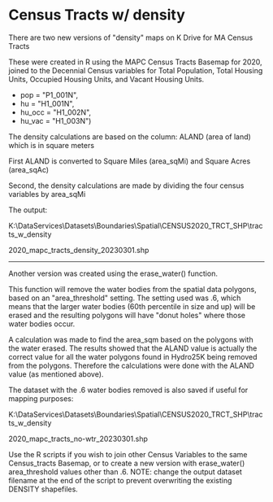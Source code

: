 # Census Tracts w/ density

There are two new versions of "density" maps on K Drive for MA Census Tracts

These were created in R using the MAPC Census Tracts Basemap for 2020, joined to the Decennial Census variables for Total Population, Total Housing Units, Occupied Housing Units, and Vacant Housing Units.

 - pop = "P1_001N", 
 - hu = "H1_001N", 
 - hu_occ = "H1_002N", 
 - hu_vac = "H1_003N")

The density calculations are based on the column:  ALAND (area of land) which is in square meters

First ALAND is converted to Square Miles (area_sqMi) and Square Acres (area_sqAc)

Second, the density calculations are made by dividing the four census variables by area_sqMi

The output:  

K:\DataServices\Datasets\Boundaries\Spatial\CENSUS2020_TRCT_SHP\tracts_w_density

2020_mapc_tracts_density_20230301.shp

---

Another version was created using the erase_water() function.

This function will remove the water bodies from the spatial data polygons, based on an "area_threshold" setting.  The setting used was .6, which means that the larger water bodies (60th percentile in size and up) will be erased and the resulting polygons will have "donut holes" where those water bodies occur.  

A calculation was made to find the area_sqm based on the polygons with the water erased.  The results showed that the ALAND value is actually the correct value for all the water polygons found in Hydro25K being removed from the polygons.   Therefore the calculations were done with the ALAND value (as mentioned above).

The dataset with the .6 water bodies removed is also saved if useful for mapping purposes:

K:\DataServices\Datasets\Boundaries\Spatial\CENSUS2020_TRCT_SHP\tracts_w_density

2020_mapc_tracts_no-wtr_20230301.shp


Use the R scripts if you wish to join other Census Variables to the same Census_tracts Basemap, or to create a new version with erase_water() area_threshold values other than .6.   NOTE:  change the output dataset filename at the end of the script to prevent overwriting the existing DENSITY shapefiles.